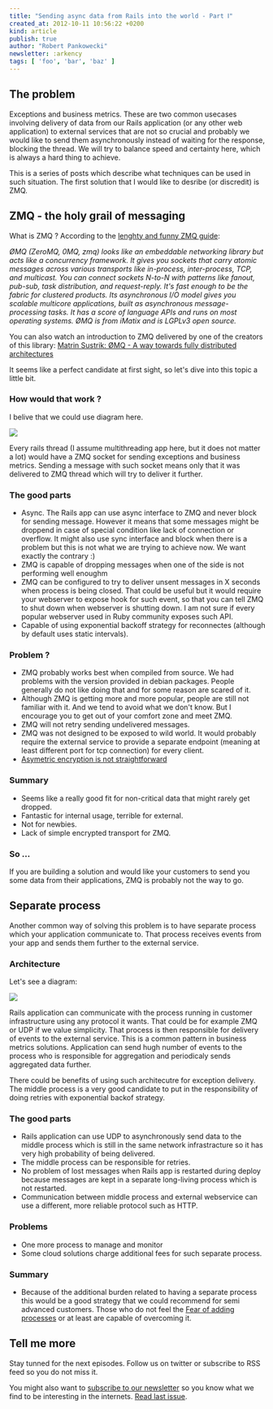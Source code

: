 ```yaml
---
title: "Sending async data from Rails into the world - Part Ⅰ"
created_at: 2012-10-11 10:56:22 +0200
kind: article
publish: true
author: "Robert Pankowecki"
newsletter: :arkency
tags: [ 'foo', 'bar', 'baz' ]
---
```


## The problem

Exceptions and business metrics. These are two common usecases involving
delivery of data from our Rails application (or any other web application)
to external services that are
not so crucial and probably we would like to send them asynchronously instead
of waiting for the response, blocking the thread. We will try to balance
speed and certainty here, which is always a hard thing to achieve.

This is a series of posts which describe what techniques can be used in such
situation. The first solution that I would like to desribe (or discredit) is
ZMQ.

<!-- more -->

## ZMQ - the holy grail of messaging

What is ZMQ ? According to the
[lenghty and funny ZMQ guide](http://zguide.zeromq.org/page:all):

_ØMQ (ZeroMQ, 0MQ, zmq) looks like an embeddable networking library but acts
like a concurrency framework. It gives you sockets that carry atomic messages
across various transports like in-process, inter-process, TCP, and multicast.
You can connect sockets N-to-N with patterns like fanout, pub-sub, task
distribution, and request-reply. It's fast enough to be the fabric for
clustered products. Its asynchronous I/O model gives you scalable multicore
applications, built as asynchronous message-processing tasks. It has a score
of language APIs and runs on most operating systems. ØMQ is from iMatix
and is LGPLv3 open source._

You can also watch an introduction to ZMQ delivered by one of the creators of
this library: [Matrin Sustrik: ØMQ - A way towards fully distributed architectures](http://www.youtube.com/watch?v=RcfT3b79UYM)

It seems like a perfect candidate at first sight, so let's dive into this topic a little bit.

### How would that work ?

I belive that we could use diagram here.

<a href="/assets/images/async-zmq/Async-ZMQ.png" rel="lightbox"><img src="/assets/images/async-zmq/Async-ZMQ-fit.png" class="fit" /></a>

Every rails thread (I assume multithreading app here, but it does not matter
a lot) would have a ZMQ socket for sending exceptions and business metrics. Sending
a message with such socket means only that it was delivered to ZMQ thread
which will try to deliver it further.

### The good parts

* Async. The Rails app can use async interface to ZMQ and never block for sending message.
However it means that some messages might be droppend in case of special condition like
lack of connection or overflow. It might also use sync interface and block when there
is a problem but this is not what we are trying to achieve now. We want exactly
the contrary :)
* ZMQ is capable of dropping messages when one of the side is not performing well enoughm
* ZMQ can be configured to try to deliver unsent messages in X seconds when
process is being closed. That could be useful but it would require your webserver to
expose hook for such event, so that you can tell ZMQ to shut down when
webserver is shutting down. I am not sure if every popular webserver used in Ruby community
exposes such API.
* Capable of using exponential backoff strategy for reconnectes (although by default
uses static intervals).

### Problem ?

* ZMQ probably works best when compiled from source. We had problems with the
version provided in debian packages. People generally do not like doing that
and for some reason are scared of it.
* Although ZMQ is getting more and more popular, people are still not
familiar with it. And we tend to avoid what we don't know. But I encourage
you to get out of your comfort zone and meet ZMQ.
* ZMQ will not retry sending undelivered messages.
* ZMQ was not designed to be exposed to wild world. It would probably require
the external service to provide a separate endpoint (meaning at least different
port for tcp connection) for every client.
* [Asymetric encryption is not straightforward](http://www.riskcompletefailure.com/2012/09/tls-and-zeromq.html)

### Summary

* Seems like a really good fit for non-critical data that might rarely get dropped.
* Fantastic for internal usage, terrible for external.
* Not for newbies.
* Lack of simple encrypted transport for ZMQ.

### So ...

If you are building a solution and would like your customers to
send you some data from their applications, ZMQ is probably not the way to go.

## Separate process

Another common way of solving this problem is to have separate process which
your application communicate to. That process receives events from your app
and sends them further to the external service.

### Architecture

Let's see a diagram:

<a href="/assets/images/async-zmq/Process.png" rel="lightbox"><img src="/assets/images/async-zmq/Process-fit.png" class="fit" /></a>

Rails application can communicate with the process running in customer
infrastructure using any protocol it wants. That could be for example
ZMQ or UDP if we value simplicity. That process is then responsible for
delivery of events to the external service. This
is a common pattern in business metrics solutions. Application can send
hugh number of events to the process who is responsible for aggregation
and periodicaly sends aggregated data further.

There could be benefits of using such architecutre for exception
delivery. The middle process is a very good candidate to put in the
responsibility of doing retries with exponential backof strategy.

### The good parts

* Rails application can use UDP to asynchronously send data to the 
middle process which is still in the same network infrastracture so
it has very high probability of being delivered.
* The middle process can be responsible for retries.
* No problem of lost messages when Rails app is restarted during deploy
because messages are kept in a separate long-living process
which is not restarted.
* Communication between middle process and external webservice can
use a different, more reliable protocol such as HTTP.

### Problems

* One more process to manage and monitor
* Some cloud solutions charge additional fees for such
separate process.

### Summary

* Because of the additional burden related to having a separate
process this would be a good strategy that we could recommend for
semi advanced customers. Those who do not feel the [Fear of adding processes](http://www.youtube.com/watch?v=BYmHOF58bDY)
or at least are capable of overcoming it.

## Tell me more

Stay tunned for the next episodes. Follow us on twitter
or subscribe to RSS feed so you do not miss it.

You might also want to
[subscribe to our newsletter](http://arkency.com/newsletter) so you
know what we find to be interesting in the internets. [Read last
issue](<%= last_newsletter_issue %>).
